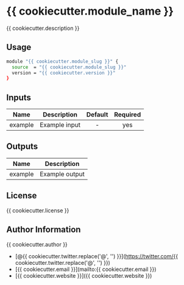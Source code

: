 # {{ cookiecutter.module_name }}

{{ cookiecutter.description }}

## Usage

```bash
module "{{ cookiecutter.module_slug }}" {
  source  = "{{ cookiecutter.module_slug }}"
  version = "{{ cookiecutter.version }}"
}
```

## Inputs

| Name    | Description   | Default | Required |
| ------- | ------------- | :-----: | :------: |
| example | Example input |    -    |   yes    |

## Outputs

| Name    | Description    |
| ------- | -------------- |
| example | Example output |

## License

{{ cookiecutter.license }}

## Author Information

{{ cookiecutter.author }}

- [@{{ cookiecutter.twitter.replace('@', '') }}](https://twitter.com/{{ cookiecutter.twitter.replace('@', '') }})
- [{{ cookiecutter.email }}](mailto:{{ cookiecutter.email }})
- [{{ cookiecutter.website }}]({{ cookiecutter.website }})
